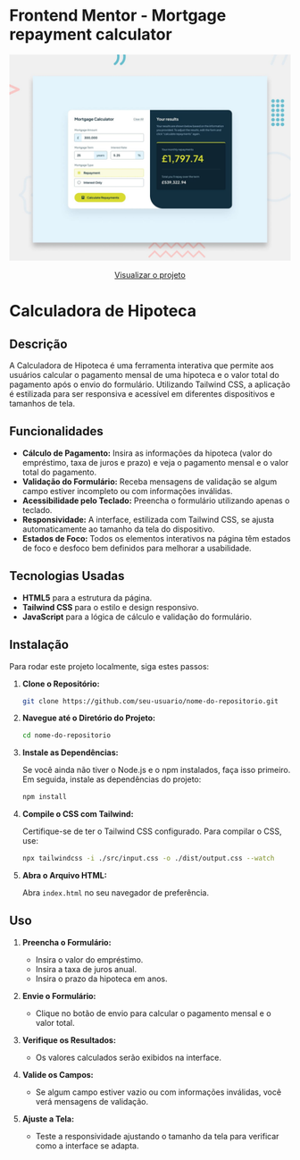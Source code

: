 # Frontend Mentor - Mortgage repayment calculator

![Design preview for the Mortgage repayment calculator coding challenge](./preview.jpg)
<div align="center">
    <a href="https://calculadora-hipoteca-ten.vercel.app/" target="_blank">Visualizar o projeto</a>
</div>

# Calculadora de Hipoteca

## Descrição

A Calculadora de Hipoteca é uma ferramenta interativa que permite aos usuários calcular o pagamento mensal de uma hipoteca e o valor total do pagamento após o envio do formulário. Utilizando Tailwind CSS, a aplicação é estilizada para ser responsiva e acessível em diferentes dispositivos e tamanhos de tela.

## Funcionalidades

- **Cálculo de Pagamento:** Insira as informações da hipoteca (valor do empréstimo, taxa de juros e prazo) e veja o pagamento mensal e o valor total do pagamento.
- **Validação do Formulário:** Receba mensagens de validação se algum campo estiver incompleto ou com informações inválidas.
- **Acessibilidade pelo Teclado:** Preencha o formulário utilizando apenas o teclado.
- **Responsividade:** A interface, estilizada com Tailwind CSS, se ajusta automaticamente ao tamanho da tela do dispositivo.
- **Estados de Foco:** Todos os elementos interativos na página têm estados de foco e desfoco bem definidos para melhorar a usabilidade.

## Tecnologias Usadas

- **HTML5** para a estrutura da página.
- **Tailwind CSS** para o estilo e design responsivo.
- **JavaScript** para a lógica de cálculo e validação do formulário.

## Instalação

Para rodar este projeto localmente, siga estes passos:

1. **Clone o Repositório:**

    ```bash
    git clone https://github.com/seu-usuario/nome-do-repositorio.git
    ```

2. **Navegue até o Diretório do Projeto:**

    ```bash
    cd nome-do-repositorio
    ```

3. **Instale as Dependências:**

    Se você ainda não tiver o Node.js e o npm instalados, faça isso primeiro. Em seguida, instale as dependências do projeto:

    ```bash
    npm install
    ```

4. **Compile o CSS com Tailwind:**

    Certifique-se de ter o Tailwind CSS configurado. Para compilar o CSS, use:

    ```bash
    npx tailwindcss -i ./src/input.css -o ./dist/output.css --watch
    ```

5. **Abra o Arquivo HTML:**

    Abra `index.html` no seu navegador de preferência.

## Uso

1. **Preencha o Formulário:**
    - Insira o valor do empréstimo.
    - Insira a taxa de juros anual.
    - Insira o prazo da hipoteca em anos.

2. **Envie o Formulário:**
    - Clique no botão de envio para calcular o pagamento mensal e o valor total.

3. **Verifique os Resultados:**
    - Os valores calculados serão exibidos na interface.

4. **Valide os Campos:**
    - Se algum campo estiver vazio ou com informações inválidas, você verá mensagens de validação.

5. **Ajuste a Tela:**
    - Teste a responsividade ajustando o tamanho da tela para verificar como a interface se adapta.
